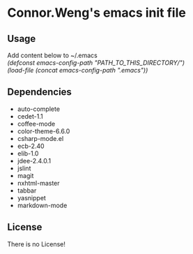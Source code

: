 Connor.Weng's emacs init file
==================

Usage
-------------

Add content below to ~/.emacs    
*(defconst emacs-config-path "PATH_TO_THIS_DIRECTORY/")*   
*(load-file (concat emacs-config-path ".emacs"))*

Dependencies
-------------

* auto-complete
* cedet-1.1
* coffee-mode
* color-theme-6.6.0
* csharp-mode.el
* ecb-2.40
* elib-1.0
* jdee-2.4.0.1
* jslint
* magit
* nxhtml-master
* tabbar
* yasnippet
* markdown-mode

License
-------

There is no License!
